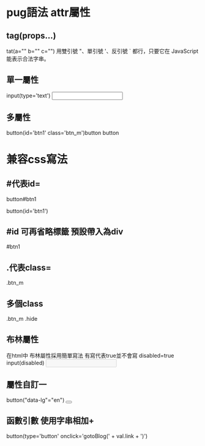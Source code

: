 # pug語法 attr屬性

## tag(props...)
tat(a="" b="" c="")
用雙引號 "、單引號 '、反引號 \`   都行，只要它在 JavaScript 能表示合法字串。

## 單一屬性
input(type='text')
<input type="text">

## 多屬性
button(id='btn1' class='btn_m')button
<buttion id="btn1" class="btn_m">
    button
</buttion>

# 兼容css寫法

## #代表id=
button#btn1
<buttion id="btn1"></buttion>

button(id='btn1')
<buttion id="btn1"></buttion>

## #id 可再省略標籤 預設帶入為div
#btn1
<div id="btn1"></div>

## .代表class=
.btn_m
<div class="btn_m"> 

## 多個class
.btn_m .hide
<div class="btn_m hide"> 

## 布林屬性
在html中 布林屬性採用簡單寫法 有寫代表true並不會寫 disabled=true
input(disabled)
<input disabled>

## 屬性自訂一
button("data-lg"="en")
<button data-lg="en"></button>

## 函數引數 使用字串相加+
button(type='button' onclick='gotoBlog(' + val.link + ')')

